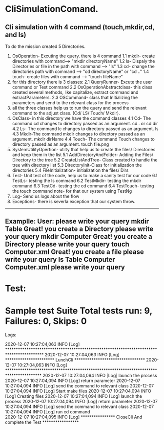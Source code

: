  # CliSimulationComand.
Cli simulation with 4 command (touch,mkdir,cd, and ls)
-------------------------------------------------------
To do the mission created  5 Directories.
1. OsOperation- Excuting the query. there is 4 command
  1.1 mkdir- create directories with command--> "mkdir directoryName"
  1.2 ls- Dispaly the Directories or file in the path with command --> "ls"
  1.3 cd- change the directories path with command --> "cd directoryName" or "cd .."
  1.4 touch- create files with command --> "touch fileName"
2. for this directory there is 3 classes: 
  2.1 QueryRunner- Excute the user command or Test command
  2.2 OsOperationAbstractclass-  this class created several methods, like capitalize, extract command and extractParameters.
  2.3 OSCommand- class that Initializing the parameters and send to the relevant class for the process
3. all the three classes help us to run the query and send the relevant command to the adjust class. (Cd/ LS/ Touch/ Mkdir).
4. OsClass- in this directory we have the command classes
  4.1 Cd- The command cd changes to directory passed as an argument. cd.. or cd dir 
  4.2 Ls- The command lc changes to directory passed as an argument. ls
  4.3 Mkdir-The command mkdir changes to directory passed as an argument. mkdir dirName
  4.4 Touch- The command Touch changes to directory passed as an argument. touch file.png
5. SystemUtilityOpertion- utilty that help us to create the files/ Directories and keep them in the list
  5.1 AddDirectoryAndFolder- Adding the Files/ Directory to the tree
  5.2 CreateListAndTree- Class created to handle the tree with directory list
  5.3 DirectoryInit-Class for initialization the directories 
  5.4 FileInitialization- initialization the files/ Dirs
6. Test- Unit test of the code, help us to make a sanity test for our code
  6.1 TestLs- testing the ls command
  6.2 TestMkdir- testing the mkdir command
  6.3 TestCd- testing the cd command
  6.4 TestTouch- testing the touch command
  note- for that our system using TestNg 
7. Log- Send us logs about the flow
8. Exceptions- there is severla exception that our system throw.
---------------------------------------
Examplle:
User:
please write your query mkdir Table
Great! you create a Directory
please write your query mkdir Computer
Great! you create a Directory
please write your query touch Computer.xml
Great! you create a file
please write your query ls
Table
Computer
Computer.xml
please write your query 
--------------------------------
Test:
===============================================
Sample test Suite
Total tests run: 9, Failures: 0, Skips: 0
===============================================

Logs:

2020-12-07 10:27:04,063 INFO  [Log] ***************************************************************************************** 
 2020-12-07 10:27:04,063 INFO  [Log] ***********************                 LunchCli       ********************************* 
 2020-12-07 10:27:04,063 INFO  [Log] **************************************************************************************** 
 2020-12-07 10:27:04,094 INFO  [Log] launch the process 
 2020-12-07 10:27:04,094 INFO  [Log] return parameter 
 2020-12-07 10:27:04,094 INFO  [Log] send the command to relevant class 
 2020-12-07 10:27:04,094 INFO  [Log] Start make files 
 2020-12-07 10:27:04,094 INFO  [Log] Creating files 
 2020-12-07 10:27:04,094 INFO  [Log] launch the process 
 2020-12-07 10:27:04,094 INFO  [Log] return parameter 
 2020-12-07 10:27:04,094 INFO  [Log] send the command to relevant class 
 2020-12-07 10:27:04,094 INFO  [Log] run cd command    
 2020-12-07 10:27:04,095 INFO  [Log] ****************            CloseCli And complete the Test             *****************  
 
 
